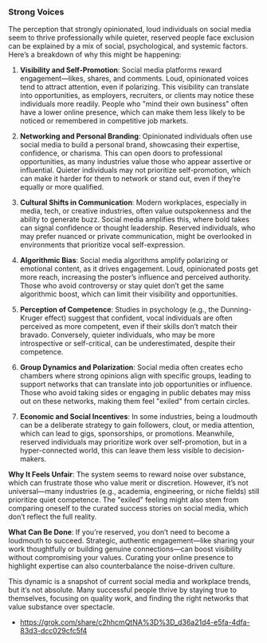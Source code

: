 ### Strong Voices

The perception that strongly opinionated, loud individuals on social media seem to thrive professionally while quieter, reserved people face exclusion can be explained by a mix of social, psychological, and systemic factors. Here’s a breakdown of why this might be happening:

1. **Visibility and Self-Promotion**: Social media platforms reward engagement—likes, shares, and comments. Loud, opinionated voices tend to attract attention, even if polarizing. This visibility can translate into opportunities, as employers, recruiters, or clients may notice these individuals more readily. People who "mind their own business" often have a lower online presence, which can make them less likely to be noticed or remembered in competitive job markets.

2. **Networking and Personal Branding**: Opinionated individuals often use social media to build a personal brand, showcasing their expertise, confidence, or charisma. This can open doors to professional opportunities, as many industries value those who appear assertive or influential. Quieter individuals may not prioritize self-promotion, which can make it harder for them to network or stand out, even if they’re equally or more qualified.

3. **Cultural Shifts in Communication**: Modern workplaces, especially in media, tech, or creative industries, often value outspokenness and the ability to generate buzz. Social media amplifies this, where bold takes can signal confidence or thought leadership. Reserved individuals, who may prefer nuanced or private communication, might be overlooked in environments that prioritize vocal self-expression.

4. **Algorithmic Bias**: Social media algorithms amplify polarizing or emotional content, as it drives engagement. Loud, opinionated posts get more reach, increasing the poster’s influence and perceived authority. Those who avoid controversy or stay quiet don’t get the same algorithmic boost, which can limit their visibility and opportunities.

5. **Perception of Competence**: Studies in psychology (e.g., the Dunning-Kruger effect) suggest that confident, vocal individuals are often perceived as more competent, even if their skills don’t match their bravado. Conversely, quieter individuals, who may be more introspective or self-critical, can be underestimated, despite their competence.

6. **Group Dynamics and Polarization**: Social media often creates echo chambers where strong opinions align with specific groups, leading to support networks that can translate into job opportunities or influence. Those who avoid taking sides or engaging in public debates may miss out on these networks, making them feel "exiled" from certain circles.

7. **Economic and Social Incentives**: In some industries, being a loudmouth can be a deliberate strategy to gain followers, clout, or media attention, which can lead to gigs, sponsorships, or promotions. Meanwhile, reserved individuals may prioritize work over self-promotion, but in a hyper-connected world, this can leave them less visible to decision-makers.

**Why It Feels Unfair**: The system seems to reward noise over substance, which can frustrate those who value merit or discretion. However, it’s not universal—many industries (e.g., academia, engineering, or niche fields) still prioritize quiet competence. The "exiled" feeling might also stem from comparing oneself to the curated success stories on social media, which don’t reflect the full reality.

**What Can Be Done**: If you’re reserved, you don’t need to become a loudmouth to succeed. Strategic, authentic engagement—like sharing your work thoughtfully or building genuine connections—can boost visibility without compromising your values. Curating your online presence to highlight expertise can also counterbalance the noise-driven culture.

This dynamic is a snapshot of current social media and workplace trends, but it’s not absolute. Many successful people thrive by staying true to themselves, focusing on quality work, and finding the right networks that value substance over spectacle.

- https://grok.com/share/c2hhcmQtNA%3D%3D_d36a21d4-e5fa-4dfa-83d3-dcc029cfc5f4
